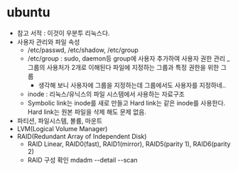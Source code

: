 # ubuntu
- 참고 서적 : 이것이 우분투 리눅스다.
- 사용자 관리와 파일 속성
  - /etc/passwd, /etc/shadow, /etc/group 
  - /etc/group : sudo, daemon등 group에 사용자 추가하여 사용자 권한 관리
    _ 그룹의 사용처가 2개로 이해된다 파일에 지정하는 그룹과 특정 권한을 위한 그룹
    - 생각해 보니 사용자에 그룹을 지정하는데 그룹에서도 사용자를 지정하네.. 
  - inode : 리눅스/유닉스의 파일 시스템에서 사용하는 자료구조
  - Symbolic link는 inode를 새로 만들고 Hard link는 같은 inode를 사용한다. 
    Hard link는 원본 파일을 삭제 해도 문제 없음.
- 파티션, 파일시스템, 볼륨, 마운트
- LVM(Logical Volume Manager)
- RAID(Redundant Array of Independent Disk)
  - RAID Linear, RAID0(fast), RAID1(mirror), RAID5(parity 1), RAID6(parity 2)
  - RAID 구성 확인 mdadm --detail --scan
